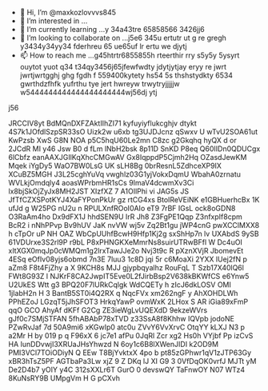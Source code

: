 - 👋 Hi, I’m @maxkozlovvvs845
- 👀 I’m interested in ...
- 🌱 I’m currently learning ...y 34a43tre 65858566 3426jj6
- 💞️ I’m looking to collaborate on ...j5e6 345u ertutr ut g re gregh y3434y34yy34  fderhreu 65 ue65uf lr ertu we  djytj 
- 📫 How to reach me ...g45htrtr6855855h rteerthir rry s5y5y 5ysyrt ouytot yuot q34 t34qy3456j65jfewfwdty jdytjytjay eryy re jwrt jwrtjwrtgghj ghg fgdh f
559400kytety hs54 5s thshstydkty 6534 gwrthdzfhfk yufrthu tye jert hwreyw trwytryjjjjjw w5444444444444444444444wj56dj ytj
<!---ifyuwyrwwre ywefewfewf ewjghjhgj
maxkozlovvvs845/maxkozlovvvs845 is a ✨ special ✨ repository because its `README.md` (this file) appea j56rs ohhhn your GitHub profile.
You can click the Preview link to take a look at your changes.
---> j56
JRCCIV8yt
BdMQnDXFZAktIIhZI71
kyfuyiyflukcghjv  dtykt
4S7k1JOfdlSzpSR33sO
Uizk2w u6xb tg3UJDJcnz  qSwxv  U
wTvU2SOA61ut KwPzsb XwS G8N NOA p5C5hqU60Le2mn  C8zc g2Gkqhq  hyQX d  or 2JCdR MI y46 Jsw  B0 d fLm lNbH2bsk  8p11D SnKD P8eq Q60IIDn0QDUCgx 6lCbfz eanAAXJGIlKqXhcCMGwAV  Gx8IqppdP5Cjmh2Hq   OZasdJewKM Mqek iYgDy5 WaO7BW0LsG UK  sLH8Bg 0brResnL5ZdhceXP9IX XCuBZ5MGH J3L25cghYuVq vwghlz03G1yjVokxDqmU WbahA0zrnatu WVLkjOmdqly4      aoasWPrbmHR1sCs 9ImaV4dcwmXv3Ci lx8bjSkOjZyJx8MH2JST XIzfXZ 7 A1OIlPhi vi JAG5s JS JfTfCZXSPotKYJ4XaFYPonPkUr gz rtCG4xs BtoIReVEiNK e1GBHuerhcBx 1K ufJd  g W25PG nU2u  n RPULXnfROoI0AIo eT9 7rBF  IGsL ock8oGDN8 O3RaAm4ho Dx9dFX1J hhdSEN9U IrR Jh8 Z3FgPE1Qqp Z3nfxpIf8cpm BcR2 i nNhPPvp Bv9hUV JaK nvVW wj5v Zq2Bt1gu jWP4cnG pwXCClMXX8 h cTpOr uP NH OAZ  WbCpUUhfBcwH9Hfp1Kj2g sxShHp7n lv  UXAbdS 9ySB  61VDUrxe3S2rl9P r9bL P8xPHNGKXeMmrNs8suirUTRwBFfl  W  Dc4uOI xItXGX0mqJp0cWMQm1g2lrxTawJJe2o Nvj3t9c R pXznXVjR JbomevEt 4ESq eOfIv08yjs6obmd  7n3E 7luu3  1c8D   jqi 5r   c6MoaXi 2YXX lUej2fN p aZm8 F8t4FjZhy a X 9KCH8s MJJ gjypbqyalhz  RouFqL T Szb17X40lQ6l  FWt8G93Z l NJKrF8CA2JwpIT5Eve0L2fJirbBsp2V638kBKWfCS e6Ynw5 U2UkES Wtt g3 BPQ20F7lURkCqlgk  WdCQETy h zIcJ6dkLOSV OMI 1jIabH2n H 3  BantB5ST0i4Q2RX q NqcFVx xm262ngF  y  AhXOHDLWh PPhEZoJ LGzqT5jJhSFOT3  HrkqYawP ovmWxK 2LHox S AR iGia89xFmP qqO GCO AhyAf dKFf G2Cg ZE3ieWgLvUQEXdD 9ekzeWVrs gJf0c7SMjSTFAN 5fhABAbP78xTVD z33SsA8f8Khhw IQVpb jodoNE PZwRvJaf 7d 50A9mi6 xKGwIp0 atc0u ZVvY6VvXrvC OtqYY kLXJ   N3 p  a2Mr H by 019 p q F96xX 6 jc7e1 afPu 0JqRl Zcr xg2 Hs0h VYjbf  Pp izCvS HA  IunDDvwjI3XRUaJHsYhwzd N 6oy1c6B8lXWenJIDI k2OD9M PMI3VCl7TOiODiyN   Q  EEw T8BjYvktxX 4po b  pt85zGPhwr1qV1zJTP63Gy xBR3hTsZ5PF AGTbaPa3Lw  xjZ 9 Z DKq lJ XI G9 3 0VfDqOK0vrfJ MJTt yM De2D4b7  yOIY y4C 312sXXLr6T  GurO 0 devswQY TaFnwOY N07 WTz4 8KuNsRY9B  UMpgVm  H G pCXvh 
